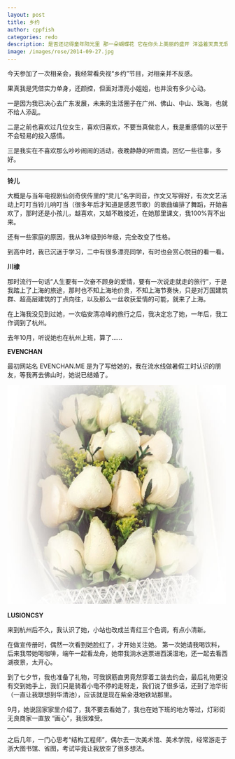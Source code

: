 ```yaml
---
layout: post
title: 乡约
author: cppfish
categories: redo
description: 是否还记得童年阳光里 那一朵蝴蝶花 它在你头上美丽的盛开 洋溢着天真无瑕.
image: /images/rose/2014-09-27.jpg
---
```


今天参加了一次相亲会，我经常看央视“乡约”节目，对相亲并不反感。

果真我是凭借实力单身，还颜控，但面对漂亮小姐姐，也并没有多少心动。

一是因为我已决心去广东发展，未来的生活圈子在广州、佛山、中山、珠海，<!-- 可能会有深圳、香港、澳门， -->也就不给人添乱。

二是之前也喜欢过几位女生，喜欢归喜欢，不要当真做恋人，我是重感情的以至于不会轻易的投入感情。

三是我实在不喜欢那么吵吵闹闹的活动，夜晚静静的听雨滴，回忆一些往事，多好。

------


<strong>铃儿</strong>

大概是与当年电视剧仙剑奇侠传里的“灵儿”名字同音，作文又写得好，有次文艺活动上叮叮当铃儿响叮当（很多年后才知道是感恩节歌）的歌曲编排了舞蹈，开始喜欢了，那时还是小孩儿，越喜欢，又越不敢接近，在她那里课文，我100%背不出来。

还有一些家庭的原因，我从3年级到6年级，完全改变了性格。

到高中时，我已沉迷于学习，二中有很多漂亮同学，有时也会赏心悦目的看一看。

<strong>川棣</strong>

那时流行一句话“人生要有一次奋不顾身的爱情，要有一次说走就走的旅行”，于是我踏上了上海的旅途，那时也不知上海地价贵，不知上海节奏快，只是对万国建筑群、超高层建筑的丁点向往，以及那么一丝收获爱情的可能，就来了上海。

在上海我没见到过她，一次临安清凉峰的旅行之后，我决定忘了她，一年后，我工作调到了杭州。

去年10月，听说她也在杭州上班，算了……

<strong>EVENCHAN</strong>

最初网站名 EVENCHAN.ME 是为了写给她的，我在流水线做暑假工时认识的朋友，等我再去佛山时，她说已结婚了。

<img src="/images/rose/rose-3.jpg">


<strong>LUSIONCSY</strong>

来到杭州后不久，我认识了她，小站也改成兰青红三个色调，有点小清新。

在做宣传册时，偶然一次看到她脸红了，才开始关注她。
第一次她请我喝饮料，后来我带她喝咖啡，端午一起看龙舟，她带我淌水逃票进西溪湿地，还一起去看西湖夜景，太开心。

到了七夕节，我也准备了礼物，可我钢筋直男竟然穿着工装去约会，最后礼物更没有交到她手上，我们只是骑着小电不停的走呀走，我们说了很多话，还到了池华街（一直让我联想到华清池），应该就是现在紫金港地铁站那里。

9月，她说回家家里介绍了，我不要去看她了，我也在她下班的地方等过，灯彩街 无良商家一直放 “画心”，我很难受。

------

之后几年，一门心思考“结构工程师”，偶尔去一次美术馆、美术学院，经常游走于浙大图书馆、省图，考试毕竟让我放空了很多想法。
